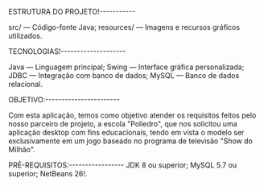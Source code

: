 ESTRUTURA DO PROJETO!-----------

src/ — Código-fonte Java;
resources/ — Imagens e recursos gráficos utilizados.

TECNOLOGIAS!--------------------

Java — Linguagem principal;
Swing — Interface gráfica personalizada;
JDBC — Integração com banco de dados;
MySQL — Banco de dados relacional.

OBJETIVO:-----------------------

Com esta aplicação, temos como objetivo atender os requisitos feitos pelo nosso parceiro
de projeto, a escola "Poliedro", que nos solicitou uma aplicação desktop com fins 
educacionais, tendo em vista o modelo ser exclusivamente em um jogo baseado no programa
de televisão "Show do Milhão".

PRÉ-REQUISITOS:-----------------
JDK 8 ou superior;
MySQL 5.7 ou superior;
NetBeans 26!.
